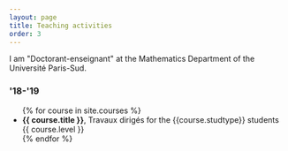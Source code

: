 ```yaml
---
layout: page
title: Teaching activities
order: 3
---
```


<!--- TOC
{:toc}-->
I am "Doctorant-enseignant" at the Mathematics Department of the Université Paris-Sud.

### '18-'19

<ul>
  {% for course in site.courses %}
    <li>
      <!--<a href="{{ course.url }}">{{ course.title }}</a>-->
      <b>{{ course.title }}</b>, Travaux dirigés for the {{course.studtype}} students {{ course.level }}
    </li>
  {% endfor %}
</ul>

<!--### 2018/2019
<!--
## Remediation
Teaching assistant

## Calculus 151
**31.5 hours**

**28.5 hours** of **TD** (French _Travaux Dirigés_, Italian _esercitazioni_, English _tutorials_). 1.5 hours sessions from Monday 14/11/2018 to Tuesday 8/01/2019.

**3 hours** exam on Tuesday 15/01/2019
-->
